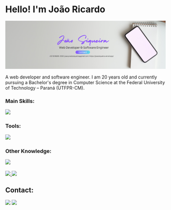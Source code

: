 <h1>Hello! I'm João Ricardo</h1> 
<img src="https://github.com/J0aoSiqueira/J0aoSiqueira/blob/main/github_banner.png" alt="a banner"/>
<p>A web developer and software engineer. I am 20 years old and currently pursuing a Bachelor's degree in Computer Science at the Federal University of Technology – Paraná (UTFPR-CM).</p>

<div>
  <h3>Main Skills:</h3>
    <img src="https://skillicons.dev/icons?i=nextjs,react,ts,postgres" />
  <h3>Tools:</h3>
    <img src="https://skillicons.dev/icons?i=git,github,arch,linux,vscode,rider"/>
  <h3>Other Knowledge:</h3>
    <img src="https://skillicons.dev/icons?i=c,cpp,cs,python,html,css,js"/>
</div>

<br />

<div>
  <a href="https://github.com/J0aoSiqueira">
    <img height="180em" src="https://github-readme-stats.vercel.app/api?username=J0aoSiqueira&theme=tokyonight&show_icons=true&hide_border=true&count_private=true"/>
    <img height="180em" src="https://github-readme-stats.vercel.app/api/top-langs/?username=J0aoSiqueira&theme=tokyonight&show_icons=true&hide_border=true"/>
  </a>
</div>

<div>
  <h2>Contact:</h2>
  <a href="https://www.instagram.com/joaoricardo_ps/"><img src="https://img.shields.io/badge/-Instagram-%23E4405F?style=for-the-badge&logo=instagram&logoColor=white"></a>
  <a href="https://www.linkedin.com/in/joao-p-siqueira/"><img src="https://img.shields.io/badge/LinkedIn-0077B5?style=for-the-badge&logo=linkedin&logoColor=white"></a>
</div>
